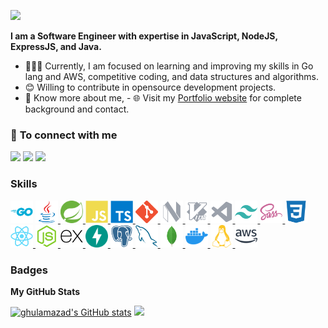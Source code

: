 [<img src="https://awesome-svg.vercel.app/card/card_2?name=MD.GHULAM%20AZAD%20ANSARI&summary=Software%20Developer&style=nameColor:rgba(17,133,228,1);summaryColor:rgba(255,21,93,1);backgroundColor:rgba(255,255,255,1);" />](https://ghulamazad.github.io)

<strong>I am a Software Engineer with expertise in JavaScript, NodeJS, ExpressJS, and Java.</strong>

- 👨🏽‍💻 Currently, I am focused on learning and improving my skills in Go lang and AWS, competitive coding, and data structures and algorithms.
- 😊 Willing to contribute in opensource development projects.
- 👨 Know more about me, - 🌐 Visit my [Portfolio website](http://ghulamazad.github.io/) for complete background and contact.

### 🤝 <b>To connect with me</b>

<p align = "center">

[<img src ="https://img.shields.io/badge/portfolio-%23.svg?&style=for-the-badge&logo=&logoColor=white%22">](http://ghulamazad.github.io/)
[<img src="https://img.shields.io/badge/linkedin-%230077B5.svg?&style=for-the-badge&logo=linkedin&logoColor=white" />](https://www.linkedin.com/in/ghulamazad)
[<img src="https://img.shields.io/badge/twitter-%231DA1F2.svg?&style=for-the-badge&logo=twitter&logoColor=white" />](https://twitter.com/MdGhulamAzad)

</p>

### Skills

<p align="left">
<a href="https://go.dev/doc/" target="_blank" rel="noreferrer"><img src="https://github.com/ghulamazad/GhulamAzad/blob/master/assets/Go.svg" width="36" height="36" alt="Go" /></a>
<a href="https://www.oracle.com/java/" target="_blank" rel="noreferrer"><img src="https://github.com/ghulamazad/GhulamAzad/blob/master/assets/Java.svg" width="36" height="36" alt="Java" />
</a>
<a href="https://spring.io/projects/spring-boot/" target="_blank" rel="noreferrer">
    <img src="https://github.com/ghulamazad/GhulamAzad/blob/master/assets/spring.svg" width="36" height="36" alt="Spring Boot" />
</a>

<a href="https://developer.mozilla.org/en-US/docs/Web/JavaScript" target="_blank" rel="noreferrer">
    <img src="https://github.com/ghulamazad/GhulamAzad/blob/master/assets/JavaScript.svg" width="36" height="36" alt="JavaScript" />
</a>

<a href="https://www.typescriptlang.org/" target="_blank" rel="noreferrer">
    <img src="https://github.com/ghulamazad/GhulamAzad/blob/master/assets/TypeScript.svg" width="36" height="36" alt="TypeScript" />
</a>

<a href="https://git-scm.com/" target="_blank" rel="noreferrer">
    <img src="https://github.com/ghulamazad/GhulamAzad/blob/master/assets/git.svg" width="36" height="36" alt="Git" />
</a>

<a href="https://neovim.io/" target="_blank" rel="noreferrer">
    <img src="https://github.com/ghulamazad/GhulamAzad/blob/master/assets/neovim.svg" width="36" height="36" alt="neovim" />
</a>

<a href="https://www.vim.org/" target="_blank" rel="noreferrer">
    <img src="https://github.com/ghulamazad/GhulamAzad/blob/master/assets/vim.svg" width="36" height="36" alt="Vim" />
</a>

<a href="https://code.visualstudio.com/" target="_blank" rel="noreferrer">
  <img src="https://github.com/ghulamazad/GhulamAzad/blob/master/assets/visualstudiocode.svg" width="36" height="36" alt="VS Code" />
</a>

<a href="https://tailwindcss.com/" target="_blank" rel="noreferrer">
  <img src="https://github.com/ghulamazad/GhulamAzad/blob/master/assets/tailwindcss-colored.svg" width="36" height="36" alt="TailwindCSS" />
</a>

<a href="https://sass-lang.com/" target="_blank" rel="noreferrer">
  <img src="https://github.com/ghulamazad/GhulamAzad/blob/master/assets/sass-colored.svg" width="36" height="36" alt="Sass" />
</a>

<a href="https://www.w3.org/TR/CSS/#css" target="_blank" rel="noreferrer">
  <img src="https://github.com/ghulamazad/GhulamAzad/blob/master/assets/css3-colored.svg" width="36" height="36" alt="CSS3" />
</a>

<a href="https://reactjs.org/" target="_blank" rel="noreferrer">
  <img src="https://github.com/ghulamazad/GhulamAzad/blob/master/assets/react-colored.svg" width="36" height="36" alt="React" />
</a>

<a href="https://nodejs.org/en/" target="_blank" rel="noreferrer">
  <img src="https://github.com/ghulamazad/GhulamAzad/blob/master/assets/nodejs-colored.svg" width="36" height="36" alt="NodeJS" />
</a>

<a href="https://expressjs.com/" target="_blank" rel="noreferrer">
  <img src="https://github.com/ghulamazad/GhulamAzad/blob/master/assets/express-colored.svg" width="36" height="36" alt="Express" />
</a>

<a href="https://fastapi.tiangolo.com/" target="_blank" rel="noreferrer">
  <img src="https://github.com/ghulamazad/GhulamAzad/blob/master/assets/fastapi.svg" width="36" height="36" alt="Fast API" />
</a>

<a href="https://www.postgresql.org/" target="_blank" rel="noreferrer">
  <img src="https://github.com/ghulamazad/GhulamAzad/blob/master/assets/postgresql-colored.svg" width="36" height="36" alt="PostgreSQL" />
</a>

<a href="https://www.mysql.com/" target="_blank" rel="noreferrer">
  <img src="https://github.com/ghulamazad/GhulamAzad/blob/master/assets/mysql-colored.svg" width="36" height="36" alt="MySQL" />
</a>

<a href="https://www.mongodb.com/" target="_blank" rel="noreferrer">
  <img src="https://github.com/ghulamazad/GhulamAzad/blob/master/assets/mongodb-colored.svg" width="36" height="36" alt="MongoDB" />
</a>

<a href="https://www.docker.com/" target="_blank" rel="noreferrer">
  <img src="https://github.com/ghulamazad/GhulamAzad/blob/master/assets/docker.svg" width="36" height="36" alt="Docker" />
</a>

<a href="https://www.linux.org" target="_blank" rel="noreferrer">
  <img src="https://github.com/ghulamazad/GhulamAzad/blob/master/assets/linux.svg" width="36" height="36" alt="Linux" />
</a>

<a href="https://aws.amazon.com" target="_blank" rel="noreferrer">
  <img src="https://github.com/ghulamazad/GhulamAzad/blob/master/assets/aws.svg" width="36" height="36" alt="Amazon Web Services" />
</a>

</p>

### Badges

<b>My GitHub Stats</b>

[<img src="https://github-readme-stats.vercel.app/api?username=ghulamazad&show_icons=true&hide=&count_private=true&title_color=22c55e&text_color=ffffff&icon_color=ffffff&bg_color=000000&hide_border=true&show_icons=true" alt="ghulamazad's GitHub stats" />](https://www.github.com/ghulamazad)
[<img src="https://github-readme-streak-stats.herokuapp.com/?user=ghulamazad&stroke=ffffff&background=000000&ring=22c55e&fire=22c55e&currStreakNum=ffffff&currStreakLabel=22c55e&sideNums=ffffff&sideLabels=ffffff&dates=ffffff&hide_border=true" />](https://www.github.com/ghulamazad)
